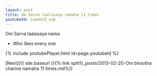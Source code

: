 ```yaml
---
layout: post
title: Om Sarva laalasaya namaha 11 times
youtubeId: LeeeUcQ_eqk
---
```

 
 
Om Sarva laalasaya nama 
 
- Who likes every one
 

 
 
 


{% include youtubePlayer.html id=page.youtubeId %}
 
[Next]({{ site.baseurl }}{% link  split1/_posts/2013-02-20-Om bhootha charine namaha 11 times.md%})
 
